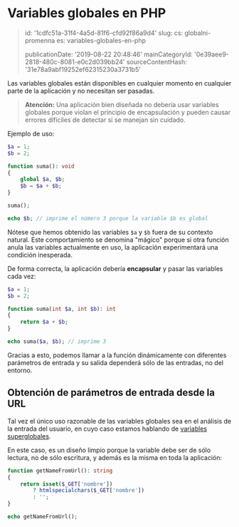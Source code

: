 Variables globales en PHP
=========================

> id: '1cdfc51a-31f4-4a5d-81f6-cfd92f86a9d4'
> slug:
> 	cs: globalni-promenna
> 	es: variables-globales-en-php
> 
> publicationDate: '2019-08-22 20:48:46'
> mainCategoryId: '0e39aee9-2818-480c-8081-e0c2d039bb24'
> sourceContentHash: '31e78a9abf19252ef62315230a3731b5'

Las variables globales están disponibles en cualquier momento en cualquier parte de la aplicación y no necesitan ser pasadas.

> **Atención:** Una aplicación bien diseñada no debería usar variables globales porque violan el principio de encapsulación y pueden causar errores difíciles de detectar si se manejan sin cuidado.

Ejemplo de uso:

```php
$a = 1;
$b = 2;

function suma(): void
{
	global $a, $b;
	$b = $a + $b;
}

suma();

echo $b; // imprime el número 3 porque la variable $b es global
```

Nótese que hemos obtenido las variables `$a` y `$b` fuera de su contexto natural. Este comportamiento se denomina "mágico" porque si otra función anula las variables actualmente en uso, la aplicación experimentará una condición inesperada.

De forma correcta, la aplicación debería **encapsular** y pasar las variables cada vez:

```php
$a = 1;
$b = 2;

function suma(int $a, int $b): int
{
	return $a + $b;
}

echo suma($a, $b); // imprime 3
```

Gracias a esto, podemos llamar a la función dinámicamente con diferentes parámetros de entrada y su salida dependerá sólo de las entradas, no del entorno.

Obtención de parámetros de entrada desde la URL
---------------------------------

Tal vez el único uso razonable de las variables globales sea en el análisis de la entrada del usuario, en cuyo caso estamos hablando de <a href="/superglobal-variable">variables superglobales</a>.

En este caso, es un diseño limpio porque la variable debe ser de sólo lectura, no de sólo escritura, y además es la misma en toda la aplicación:

```php
function getNameFromUrl(): string
{
    return isset($_GET['nombre'])
    	? htmlspecialchars($_GET['nombre'])
    	: '';
}

echo getNameFromUrl();
```
